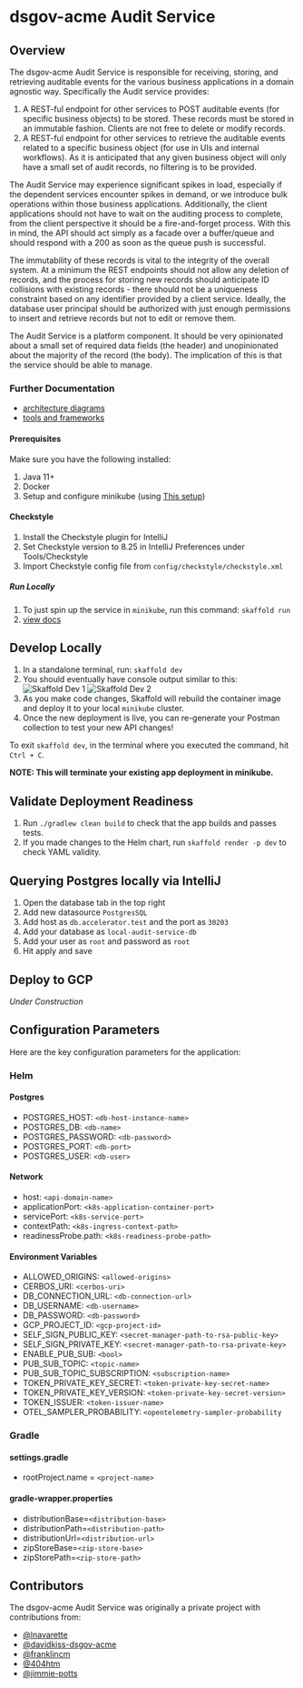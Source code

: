 # dsgov-acme Audit Service

## Overview

The dsgov-acme Audit Service is responsible for receiving, storing, and retrieving auditable events for the
various business applications in a domain agnostic way. Specifically the Audit service provides:

1. A REST-ful endpoint for other services to POST auditable events (for specific business objects)
   to be stored. These records must be stored in an immutable fashion. Clients are not free to
   delete or modify records.
2. A REST-ful endpoint for other services to retrieve the auditable events related to a specific
   business object (for use in UIs and internal workflows). As it is anticipated that any given
   business object will only have a small set of audit records, no filtering is to be provided.

The Audit Service may experience significant spikes in load, especially if the dependent services
encounter spikes in demand, or we introduce bulk operations within those business applications.
Additionally, the client applications should not have to wait on the auditing process to complete,
from the client perspective it should be a fire-and-forget process. With this in mind, the API
should act simply as a facade over a buffer/queue and should respond with a 200 as soon as the
queue push is successful.

The immutability of these records is vital to the integrity of the overall system. At a minimum
the REST endpoints should not allow any deletion of records, and the process for storing new
records should anticipate ID collisions with existing records - there should not be a uniqueness
constraint based on any identifier provided by a client service. Ideally, the database user
principal should be authorized with just enough permissions to insert and retrieve records but
not to edit or remove them.

The Audit Service is a platform component. It should be very opinionated about a small set of
required data fields (the header) and unopinionated about the majority of the record (the body).
The implication of this is that the service should be able to manage.

### Further Documentation

- [architecture diagrams](./docs/architecture/README.md)
- [tools and frameworks](./docs/tools.md)

#### Prerequisites

Make sure you have the following installed:

1. Java 11+
2. Docker
3. Setup and configure minikube (using [This setup](https://github.com/dsgov-acme/accelerator-local-environment))

#### Checkstyle

1. Install the Checkstyle plugin for IntelliJ
2. Set Checkstyle version to 8.25 in IntelliJ Preferences under Tools/Checkstyle
3. Import Checkstyle config file from `config/checkstyle/checkstyle.xml`

##### Run Locally

1. To just spin up the service in `minikube`, run this command: `skaffold run`
2. [view docs](http://api.accelerator.test/as/swagger-ui/index.html)

## Develop Locally

1. In a standalone terminal, run: `skaffold dev`
2. You should eventually have console output similar to this:
![Skaffold Dev 1](docs/assets/skaffold-dev-log-1.png)
![Skaffold Dev 2](docs/assets/skaffold-dev-log-2.png)
3. As you make code changes, Skaffold will rebuild the container image and deploy it to your local `minikube` cluster.
4. Once the new deployment is live, you can re-generate your Postman collection to test your new API changes!

To exit `skaffold dev`, in the terminal where you executed the command, hit `Ctrl + C`.

**NOTE: This will terminate your existing app deployment in minikube.**

## Validate Deployment Readiness

1. Run `./gradlew clean build` to check that the app builds and passes tests.
2. If you made changes to the Helm chart, run `skaffold render -p dev` to check YAML validity.

## Querying Postgres locally via IntelliJ

1. Open the database tab in the top right
2. Add new datasource `PostgresSQL`
3. Add host as `db.accelerator.test` and the port as `30203`
4. Add your database as `local-audit-service-db`
5. Add your user as `root` and password as `root`
6. Hit apply and save

## Deploy to GCP

*Under Construction*

## Configuration Parameters

Here are the key configuration parameters for the application:
### Helm
#### Postgres
- POSTGRES_HOST: `<db-host-instance-name>`
- POSTGRES_DB: `<db-name>`
- POSTGRES_PASSWORD: `<db-password>`
- POSTGRES_PORT: `<db-port>`
- POSTGRES_USER: `<db-user>`

#### Network
- host: `<api-domain-name>`
- applicationPort: `<k8s-application-container-port>`
- servicePort: `<k8s-service-port>`
- contextPath: `<k8s-ingress-context-path>`
- readinessProbe.path: `<k8s-readiness-probe-path>`

#### Environment Variables
- ALLOWED_ORIGINS: `<allowed-origins>`
- CERBOS_URI: `<cerbos-uri>`
- DB_CONNECTION_URL: `<db-connection-url>`
- DB_USERNAME: `<db-username>`
- DB_PASSWORD: `<db-password>`
- GCP_PROJECT_ID: `<gcp-project-id>`
- SELF_SIGN_PUBLIC_KEY: `<secret-manager-path-to-rsa-public-key>`
- SELF_SIGN_PRIVATE_KEY: `<secret-manager-path-to-rsa-private-key>`
- ENABLE_PUB_SUB: `<bool>`
- PUB_SUB_TOPIC: `<topic-name>`
- PUB_SUB_TOPIC_SUBSCRIPTION: `<subscription-name>`
- TOKEN_PRIVATE_KEY_SECRET: `<token-private-key-secret-name>`
- TOKEN_PRIVATE_KEY_VERSION: `<token-private-key-secret-version>`
- TOKEN_ISSUER: `<token-issuer-name>`
- OTEL_SAMPLER_PROBABILITY: `<opentelemetry-sampler-probability`

### Gradle

#### settings.gradle
- rootProject.name = `<project-name>`

#### gradle-wrapper.properties
- distributionBase=`<distribution-base>`
- distributionPath=`<distribution-path>`
- distributionUrl=`<distribution-url>`
- zipStoreBase=`<zip-store-base>`
- zipStorePath=`<zip-store-path>`

## Contributors

The dsgov-acme Audit Service was originally a private project with contributions from:

- [@lnavarette](https://github.com/lnavarette)
- [@davidkiss-dsgov-acme](https://github.com/davidkiss-dsgov-acme)
- [@franklincm](https://github.com/franklincm)
- [@404htm](https://github.com/404htm)
- [@jimmie-potts](https://github.com/jimmie-potts)
